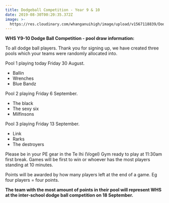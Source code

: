 ```yaml
---
title: Dodgeball Competition - Year 9 & 10
date: 2019-08-30T00:20:35.372Z
image: >-
  https://res.cloudinary.com/whanganuihigh/image/upload/v1567118839/Dodgeball_Comp_poster.jpg
---
```

**WHS Y9-10 Dodge Ball Competition - pool draw information:**

To all dodge ball players. Thank you for signing up, we have created three pools which your teams were randomly allocated into.

Pool 1 playing today Friday 30 August. 

* Ballin
* Wrenches
* Blue Bandz 

Pool 2 playing Friday 6 September. 

* The black
* The sexy six
* Milfinsons

Pool 3 playing Friday 13 September. 

* Link 
* Rarks
* The destroyers 

Please be in your PE gear in the Te Ihi (Vogel) Gym ready to play at 11:30am first break. Games will be first to win or whoever has the most players standing at 10 minutes. 

Points will be awarded by how many players left at the end of a game. Eg four players = four points. 

**The team with the most amount of points in their pool will represent WHS at the inter-school dodge ball competition on 18 September.**
